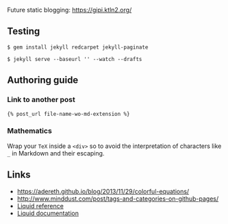 Future static blogging: https://gipi.ktln2.org/

## Testing

    $ gem install jekyll redcarpet jekyll-paginate

    $ jekyll serve --baseurl '' --watch --drafts

## Authoring guide

### Link to another post

    {% post_url file-name-wo-md-extension %}

### Mathematics

Wrap your ``TeX`` inside a ``<div>`` so to avoid the interpretation
of characters like ``_`` in Markdown and their escaping.

## Links

 - https://adereth.github.io/blog/2013/11/29/colorful-equations/
 - http://www.minddust.com/post/tags-and-categories-on-github-pages/
 - [Liquid reference](https://docs.shopify.com/themes/liquid)
 - [Liquid documentation](https://github.com/Shopify/liquid/wiki/Liquid-for-Designers)
